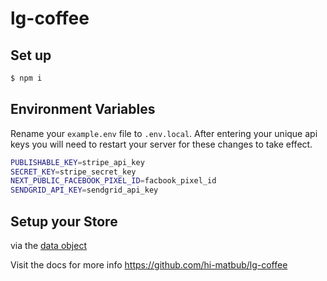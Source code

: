 # lg-coffee

## Set up

```bash
$ npm i 
```

## Environment Variables

Rename your `example.env` file to `.env.local`. After entering your unique api keys you will need to restart your server for these changes to take effect.

```bash
PUBLISHABLE_KEY=stripe_api_key
SECRET_KEY=stripe_secret_key
NEXT_PUBLIC_FACEBOOK_PIXEL_ID=facbook_pixel_id
SENDGRID_API_KEY=sendgrid_api_key
```

## Setup your Store

via the [data object](/utils/data.js)

Visit the docs for more info https://github.com/hi-matbub/lg-coffee
